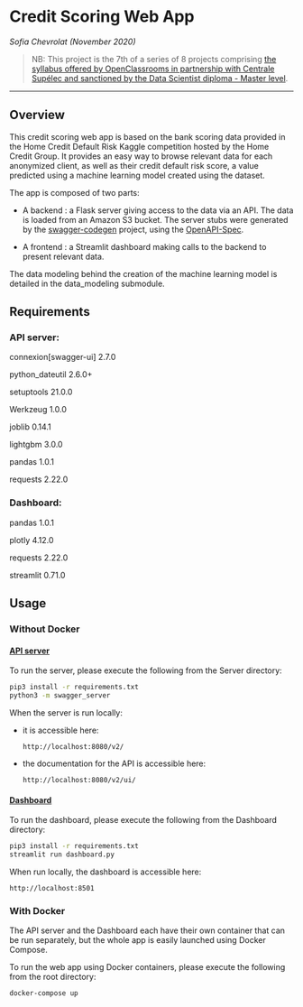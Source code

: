 # Credit Scoring Web App
*Sofia Chevrolat (November 2020)*

> NB: This project is the 7th of a series of 8 projects comprising [the syllabus offered by OpenClassrooms in partnership with Centrale Supélec and sanctioned by the Data Scientist diploma - Master level](https://openclassrooms.com/fr/paths/164-data-scientist).

___
## Overview
This credit scoring web app is based on the bank scoring data provided in the Home Credit Default Risk Kaggle competition hosted by the Home Credit Group. It provides an easy way to browse relevant data for each anonymized client, as well as their credit default risk score, a value predicted using a machine learning model created using the dataset.

The app is composed of two parts:
- A backend : a Flask server giving access to the data via an API. The data is loaded from an Amazon S3 bucket.
The server stubs were generated by the [swagger-codegen](https://github.com/swagger-api/swagger-codegen) project, using the
[OpenAPI-Spec](https://github.com/swagger-api/swagger-core/wiki).  

- A frontend : a Streamlit dashboard making calls to the backend to present relevant data.

The data modeling behind the creation of the machine learning model is detailed in the data_modeling submodule.


## Requirements
### API server: 
connexion[swagger-ui] 2.7.0

python_dateutil 2.6.0+

setuptools 21.0.0

Werkzeug 1.0.0

joblib 0.14.1

lightgbm 3.0.0

pandas 1.0.1

requests 2.22.0

### Dashboard:
pandas 1.0.1

plotly 4.12.0

requests 2.22.0

streamlit 0.71.0

## Usage
### Without Docker
#### <u>API server</u>
To run the server, please execute the following from the Server directory:

```bash
pip3 install -r requirements.txt
python3 -m swagger_server
```

When the server is run locally:
- it is accessible here:

    ```
    http://localhost:8080/v2/
    ```

- the documentation for the API is accessible here: 

    ```
    http://localhost:8080/v2/ui/
    ```

#### <u>Dashboard</u>
To run the dashboard, please execute the following from the Dashboard directory:

```bash
pip3 install -r requirements.txt
streamlit run dashboard.py
```

When run locally, the dashboard is accessible here:
```
http://localhost:8501
```


### With Docker
The API server and the Dashboard each have their own container that can be run separately, but the whole app is easily launched using Docker Compose.

To run the web app using Docker containers, please execute the following from the root directory:

```bash
docker-compose up
```
